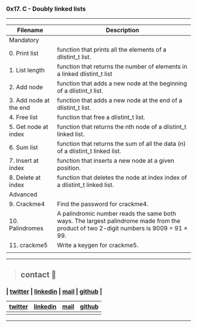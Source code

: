 ### 0x17. C - Doubly linked lists
---
|  Filename | Description  |
|---|---|
|   Mandatory    |
| 0. Print list   | function that prints all the elements of a dlistint_t list.  |
| 1. List length  | function that returns the number of elements in a linked dlistint_t list  |
| 2. Add node  | function that adds a new node at the beginning of a dlistint_t list.  |
| 3. Add node at the end  | function that adds a new node at the end of a dlistint_t list.  |
| 4. Free list  | function that free a dlistint_t list.  |
| 5. Get node at index  | function that returns the nth node of a dlistint_t linked list.  |
| 6. Sum list   | function that returns the sum of all the data (n) of a dlistint_t linked list.  |
| 7. Insert at index  | function that inserts a new node at a given position.  |
| 8. Delete at index  | function that deletes the node at index index of a dlistint_t linked list.  |
|    Advanced   |
| 9. Crackme4   | Find the password for crackme4.  |
| 10. Palindromes  | A palindromic number reads the same both ways. The largest palindrome made from the product of two 2-digit numbers is 9009 = 91 × 99.  |
| 11. crackme5  | Write a keygen for crackme5.  |
|   |   |
---
> ## contact 💬

### | [twitter](https://twitter.com/RICARDO1470) | [linkedin](https://www.linkedin.com/in/ricardo-alfonso-camayo/) | [mail](1466@holbertonschool.com) | [github](https://github.com/ricardo1470/README/blob/master/README.md) |
| [twitter](https://twitter.com/RICARDO1470)  | [linkedin](https://www.linkedin.com/in/ricardo-alfonso-camayo/)  | [mail](1466@holbertonschool.com)  | [github](https://github.com/ricardo1470/README/blob/master/README.md)  |
|---|---|---|---|
|   |   |   |   |
---
